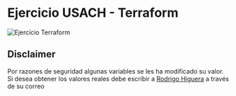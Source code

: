 # Ejercicio USACH - Terraform

![Ejercicio Terraform](https://github.com/rodrigoghm/terraform-init/blob/main/img/ejercicio.png)

## Disclaimer

Por razones de seguridad algunas variables se les ha modificado su valor. Si desea obtener los valores reales debe escribir a [Rodrigo Higuera](mailto:rodrigoghm@gmail.com) a través de su correo 
